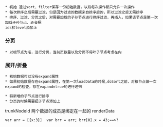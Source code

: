 
##  
	* 初始 通过sort、filter保存一份初始数据，以后每次操作都只允许一次操作
	* 每次排序之后需要过滤，但是因为过滤的数据来自排序后的，所以过滤之后无需排序
	* 排序、过滤、分页之后，对需要加载的子孙节点进行排序过滤，再插入，如果该节点是第一次加载子孙节点，还会把
	ids和level添加上

### 分页
	* 以根节点为准，进行分页，当前页数量以及分页不将叶子节点考虑在内

### 展开/折叠
	* 初始数据可以没有expand属性
	* 如果初始数据存在expand属性，在第一次loadData的时候,doSort之前，对根节点做一次expand的检查，存在expand=true的进行递归

	* 将新增的子节点进行排序 
	* 分页的时候需要把子节点添加上

trunkNodeId 两个数据的成员是绑定在一起的 renderData

	var arr = [{x:3}]  var brr = arr; brr[0].x = 43;==>?